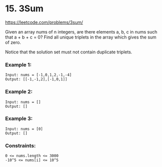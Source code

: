 # 15. 3Sum
https://leetcode.com/problems/3sum/

Given an array nums of n integers, are there elements a, b, c in nums such that a + b + c = 0? Find all unique triplets in the array which gives the sum of zero.

Notice that the solution set must not contain duplicate triplets.

### Example 1:
```
Input: nums = [-1,0,1,2,-1,-4]
Output: [[-1,-1,2],[-1,0,1]]
```
### Example 2:
```
Input: nums = []
Output: []
```
### Example 3:
```
Input: nums = [0]
Output: []
```

### Constraints:
```
0 <= nums.length <= 3000
-10^5 <= nums[i] <= 10^5
```
